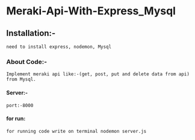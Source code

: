 # Meraki-Api-With-Express_Mysql

## Installation:-
```
need to install express, nodemon, Mysql 
```

### About Code:-
```
Implement meraki api like:-(get, post, put and delete data from api) 
from Mysql.
```

#### Server:-
```
port:-8000
```

#### for run:
```
for running code write on terminal nodemon server.js
```
